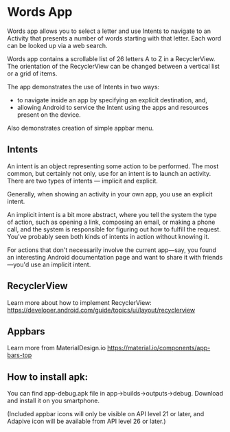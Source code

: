 # Words App

Words app allows you to select a letter and use Intents to navigate to an Activity that
presents a number of words starting with that letter. Each word can be looked up via a web search.

Words app contains a scrollable list of 26 letters A to Z in a RecyclerView. The orientation
of the RecyclerView can be changed between a vertical list or a grid of items.

The app demonstrates the use of Intents in two ways:
* to navigate inside an app by specifying an explicit destination, and,
* allowing Android to service the Intent using the apps and resources present on the device.

Also demonstrates creation of simple appbar menu.

## Intents

An intent is an object representing some action to be performed. The most common, but certainly not only, use for an intent is to launch an activity. 
There are two types of intents — implicit and explicit.

Generally, when showing an activity in your own app, you use an explicit intent.

An implicit intent is a bit more abstract, where you tell the system the type of action, such as opening a link, composing an email, or making a phone call, and the system is responsible for figuring out how to fulfill the request. You've probably seen both kinds of intents in action without knowing it.

For actions that don't necessarily involve the current app—say, you found an interesting Android documentation page and want to share it with friends—you'd use an implicit intent.

## RecyclerView

Learn more about how to implement RecyclerView: https://developer.android.com/guide/topics/ui/layout/recyclerview

## Appbars

Learn more from MaterialDesign.io
https://material.io/components/app-bars-top

## How to install apk:

You can find app-debug.apk file in app->builds->outputs->debug. Download and install it on you smartphone.

(Included appbar icons will only be visible on API level 21 or later, and Adapive icon will be available from API level 26 or later.)
